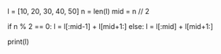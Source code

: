 l = [10, 20, 30, 40, 50]
n = len(l)
mid = n // 2

if n % 2 == 0:
    l = l[:mid-1] + l[mid+1:]
else:
    l = l[:mid] + l[mid+1:]

print(l)
